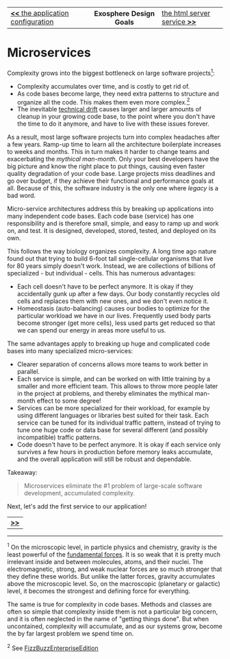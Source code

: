 <table>
  <tr>
    <td><a href="02_app_config.md"><b>&lt;&lt;</b> the application configuration </a></td>
    <th>Exosphere Design Goals</th>
    <td><a href="04_html_server.md">the html server service <b>&gt;&gt;</b></a></td>
  </tr>
</table>


# Microservices

Complexity grows into the biggest bottleneck
on large software projects<a href="#1"><sup>1</sup></a>:
* Complexity accumulates over time, and is costly to get rid of.
* As code bases become large,
  they need extra patterns to structure and organize all the code.
  This makes them even more complex.<a href="#2"><sup>2</sup></a>
* The inevitable
  [technical drift](http://blog.codeclimate.com/blog/2013/12/19/are-you-experiencing-technical-drift/)
  causes larger and larger amounts of cleanup in your growing code base,
  to the point where you don't have the time to do it anymore,
  and have to live with these issues forever.

As a result,
most large software projects turn into complex headaches
after a few years.
Ramp-up time to learn all the architecture boilerplate increases to weeks and months.
This in turn makes it harder to change teams and
exacerbating the _mythical man-month_.
Only your best developers have the big picture
and know the right place to put things,
causing even faster quality degradation of your code base.
Large projects miss deadlines and go over budget,
if they achieve their functional and performance goals at all.
Because of this,
the software industry is the only one where _legacy_ is a bad word.

Micro-service architectures address this
by breaking up applications
into many independent code bases.
Each code base (service) has one responsibility
and is therefore small, simple, and easy to ramp up and work on, and test.
It is designed, developed, stored, tested, and deployed on its own.

This follows the way biology organizes complexity.
A long time ago nature found out that
trying to build 6-foot tall single-cellular organisms
that live for 80 years simply doesn't work.
Instead, we are collections of billions of specialized - but individual - cells.
This has numerous advantages:
* Each cell doesn't have to be perfect anymore.
  It is okay if they accidentally gunk up after a few days.
  Our body constantly recycles old cells and replaces them with new ones,
  and we don't even notice it.
* Homeostasis (auto-balancing) causes our bodies to
  optimize for the particular workload we have in our lives.
  Frequently used body parts become stronger (get more cells),
  less used parts get reduced
  so that we can spend our energy in areas more useful to us.

The same advantages apply to breaking up huge and complicated code bases
into many specialized micro-services:
* Clearer separation of concerns allows more teams to work better in parallel.
* Each service is simple, and can be worked on with little training
  by a smaller and more efficient team.
  This allows to throw more people later in the project at problems,
  and thereby eliminates the mythical man-month effect to some degree!
* Services can be more specialized for their workload,
  for example by using different languages or libraries best suited for their task.
  Each service can be tuned for its individual traffic pattern,
  instead of trying to tune one huge code or data base for several different
  (and possibly incompatible) traffic patterns.
* Code doesn't have to be perfect anymore.
  It is okay if each service only survives a few hours in production
  before memory leaks accumulate,
  and the overall application will still be robust and dependable.


Takeaway:
> Microservices eliminate the #1 problem of large-scale software development,
> accumulated complexity.

Next, let's add the first service to our application!

<table>
  <tr>
    <td><a href="04_html_server.md"><b>&gt;&gt;</b></a></td>
  </tr>
</table>


<hr>

<a name="1"><sup>1</sup></a>
On the microscopic level,
in particle physics and chemistry,
gravity is the least powerful of the [fundamental forces](https://en.wikipedia.org/wiki/Fundamental_interaction).
It is so weak that it is pretty much irrelevant inside and between molecules, atoms, and their nuclei.
The electromagnetic, strong, and weak nuclear forces are so much stronger
that they define these worlds.
But unlike the latter forces,
gravity accumulates above the microscopic level.
So, on the macroscopic (planetary or galactic) level,
it becomes the strongest and defining force for everything.

The same is true for complexity in code bases.
Methods and classes are often so simple that complexity inside them is not a particular big concern,
and it is often neglected in the name of "getting things done".
But when uncontained,
complexity will accumulate,
and as our systems grow,
become the by far largest problem we spend time on.

<a name="2"><sup>2</sup></a>
See [FizzBuzzEnterpriseEdition](https://github.com/EnterpriseQualityCoding/FizzBuzzEnterpriseEdition)
